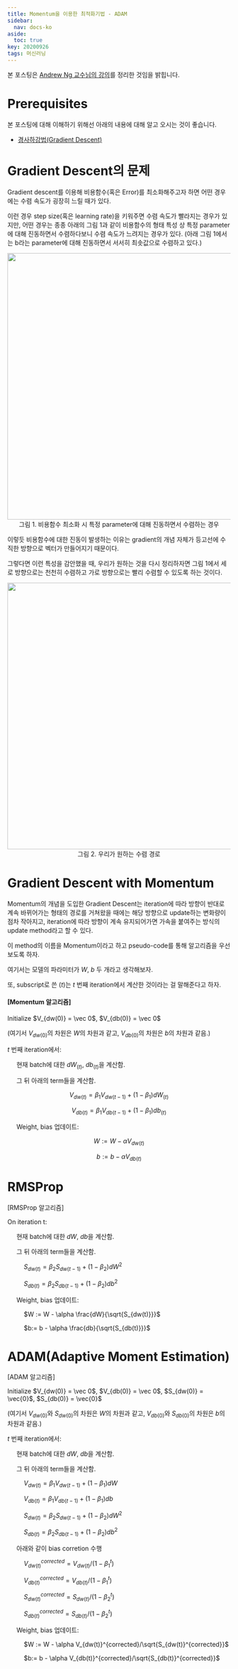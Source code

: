 ```yaml
---
title: Momentum을 이용한 최적화기법 - ADAM
sidebar:
  nav: docs-ko
aside:
  toc: true
key: 20200926
tags: 머신러닝
---
```


본 포스팅은 [Andrew Ng 교수님의 강의](https://www.youtube.com/watch?v=JXQT_vxqwIs&ab_channel=Deeplearning.ai)를 정리한 것임을 밝힙니다.

# Prerequisites

본 포스팅에 대해 이해하기 위해선 아래의 내용에 대해 알고 오시는 것이 좋습니다.

* [경사하강법(Gradient Descent)](https://angeloyeo.github.io/2020/08/16/gradient_descent.html)

# Gradient Descent의 문제

Gradient descent를 이용해 비용함수(혹은 Error)를 최소화해주고자 하면 어떤 경우에는 수렴 속도가 굉장히 느릴 때가 있다.

이런 경우 step size(혹은 learning rate)을 키워주면 수렴 속도가 빨라지는 경우가 있지만, 어떤 경우는 종종 아래의 그림 1과 같이 비용함수의 형태 특성 상 특정 parameter에 대해 진동하면서 수렴하다보니 수렴 속도가 느려지는 경우가 있다. (아래 그림 1에서는 b라는 parameter에 대해 진동하면서 서서히 최솟값으로 수렴하고 있다.)

<p align = "center">
  <img width = "600" src = "https://raw.githubusercontent.com/angeloyeo/angeloyeo.github.io/master/pics/2020-09-26-gradient_descent_with_momentum/pic1.png">
  <br>
  그림 1. 비용함수 최소화 시 특정 parameter에 대해 진동하면서 수렴하는 경우
</p>

이렇듯 비용함수에 대한 진동이 발생하는 이유는 gradient의 개념 자체가 등고선에 수직한 방향으로 벡터가 만들어지기 때문이다.

그렇다면 이런 특성을 감안했을 때, 우리가 원하는 것을 다시 정리하자면 그림 1에서 세로 방향으로는 천천히 수렴하고 가로 방향으로는 빨리 수렴할 수 있도록 하는 것이다.

<p align = "center">
  <img width = "600" src = "https://raw.githubusercontent.com/angeloyeo/angeloyeo.github.io/master/pics/2020-09-26-gradient_descent_with_momentum/pic2.png">
  <br>
  그림 2. 우리가 원하는 수렴 경로
</p>

# Gradient Descent with Momentum

Momentum의 개념을 도입한 Gradient Descent는 iteration에 따라 방향이 반대로 계속 바뀌어가는 형태의 경로를 거쳐왔을 때에는 해당 방향으로 update하는 변화량이 점차 작아지고, iteration에 따라 방향이 계속 유지되어가면 가속을 붙여주는 방식의 update method라고 할 수 있다.

이 method의 이름을 Momentum이라고 하고 pseudo-code를 통해 알고리즘을 우선 보도록 하자.

여기서는 모델의 파라미터가 $W$, $b$ 두 개라고 생각해보자.

또, subscript로 쓴 $(t)$는 $t$ 번째 iteration에서 계산한 것이라는 걸 말해준다고 하자.

<div class = "card">
  <div class = "card__content">

  <div class = "card__header">
    <h4>[Momentum 알고리즘]</h4>
  </div>

  <p>
  Initialize $V_{dw(0)} = \vec 0$, $V_{db(0)} = \vec 0$

  (여기서 $V_{dw(0)}$의 차원은 $W$의 차원과 같고, $V_{db(0)}$의 차원은 $b$의 차원과 같음.)

  $t$ 번째 iteration에서:

  $\quad$ 현재 batch에 대한 $dW_{(t)}$, $db_{(t)}$을 계산함. 

  $\quad$ 그 뒤 아래의 term들을 계산함.

  $$V_{dw(t)} =\beta_1 V_{dw(t-1)} + (1-\beta_1)dW_{(t)}$$

  [//]:# (식 1)

  $$V_{db(t)} = \beta_1 V_{db(t-1)} + (1-\beta_1)db_{(t)}$$

  [//]:# (식 2)

  $\quad$ Weight, bias 업데이트:

  $$W := W - \alpha V_{dw(t)}$$

  [//]:# (식 3)

  $$b:= b - \alpha V_{db(t)}$$

  [//]:# (식 4)

  </p>
  
  </div>
</div>

# RMSProp

[RMSProp 알고리즘]

On iteration t:

$\quad$ 현재 batch에 대한 $dW$, $db$을 계산함. 

$\quad$ 그 뒤 아래의 term들을 계산함.

$\quad$$\quad$ $S_{dw(t)} =\beta_2 S_{dw(t-1)} + (1-\beta_2)dW^2$

$\quad$$\quad$ $S_{db(t)} = \beta_2 S_{db(t-1)} + (1-\beta_2)db^2$

$\quad$ Weight, bias 업데이트:

$\quad\quad$ $W := W - \alpha \frac{dW}{\sqrt{S_{dw(t)}}}$

$\quad\quad$ $b:= b - \alpha \frac{db}{\sqrt{S_{db(t)}}}$

# ADAM(Adaptive Moment Estimation)


[ADAM 알고리즘]

Initialize $V_{dw(0)} = \vec 0$, $V_{db(0)} = \vec 0$, $S_{dw(0)} = \vec{0}$, $S_{db(0)} = \vec{0}$

(여기서 $V_{dw(0)}$와 $S_{dw(0)}$의 차원은 $W$의 차원과 같고, $V_{db(0)}$와 $S_{db(0)}$의 차원은 $b$의 차원과 같음.)

$t$ 번째 iteration에서:

$\quad$ 현재 batch에 대한 $dW$, $db$을 계산함. 

$\quad$ 그 뒤 아래의 term들을 계산함.

$\quad$$\quad$ $V_{dw(t)} =\beta_1 V_{dw(t-1)} + (1-\beta_1)dW$

$\quad$$\quad$ $V_{db(t)} = \beta_1 V_{db(t-1)} + (1-\beta_1)db$

$\quad$$\quad$ $S_{dw(t)} =\beta_2 S_{dw(t-1)} + (1-\beta_2)dW^2$

$\quad$$\quad$ $S_{db(t)} = \beta_2 S_{db(t-1)} + (1-\beta_2)db^2$

$\quad$ 아래와 같이 bias corretion 수행

$\quad$$\quad$ $V_{dw(t)}^{corrected} = V_{dw(t)}/(1-\beta_1^t)$

$\quad$$\quad$ $V_{db(t)}^{corrected} = V_{db(t)}/(1-\beta_1^t)$

$\quad$$\quad$ $S_{dw(t)}^{corrected} = S_{dw(t)}/(1-\beta_2^t)$

$\quad$$\quad$ $S_{db(t)}^{corrected} = S_{db(t)}/(1-\beta_2^t)$

$\quad$ Weight, bias 업데이트:

$\quad\quad$ $W := W - \alpha V_{dw(t)}^{corrected}/\sqrt{S_{dw(t)}^{corrected}}$

$\quad\quad$ $b:= b - \alpha V_{db(t)}^{corrected}/\sqrt{S_{db(t)}^{corrected}}$
